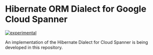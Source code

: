 # Hibernate ORM Dialect for Google Cloud Spanner

[![experimental](http://badges.github.io/stability-badges/dist/experimental.svg)](http://github.com/badges/stability-badges)

An implementation of the Hibernate Dialect for Cloud Spanner is being developed in this repository.
